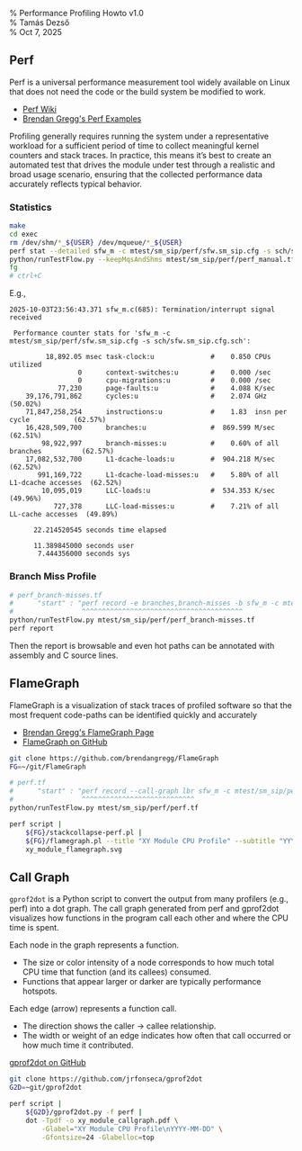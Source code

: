 % Performance Profiling Howto v1.0  
% Tamás Dezső  
% Oct 7, 2025  
<!-- pandoc perf_howto.md -o perf_howto_v1.0.pdf \
    -V papersize:A4 \
    -V documentclass=article \
    -V geometry:margin=1in \
    -V colorlinks \
    --toc \
    --toc-depth=2 \
    --pdf-engine=xelatex \
    -V monofont='Ubuntu Mono'
-->


Perf
----

Perf is a universal performance measurement tool widely available on
Linux that does not need the code or the build system be modified to
work.

- [Perf Wiki](https://perfwiki.github.io/main/)
- [Brendan Gregg's Perf Examples](https://www.brendangregg.com/perf.html)

Profiling generally requires running the system under a representative
workload for a sufficient period of time to collect meaningful kernel
counters and stack traces. In practice, this means it’s best to create
an automated test that drives the module under test through a realistic
and broad usage scenario, ensuring that the collected performance data
accurately reflects typical behavior.


### Statistics

```bash
make
cd exec
rm /dev/shm/*_${USER} /dev/mqueue/*_${USER}
perf stat --detailed sfw_m -c mtest/sm_sip/perf/sfw.sm_sip.cfg -s sch/sfw.sm_sip.cfg.sch &
python/runTestFlow.py --keepMqsAndShms mtest/sm_sip/perf/perf_manual.tf
fg
# ctrl+C
```

E.g.,
```
2025-10-03T23:56:43.371 sfw_m.c(685): Termination/interrupt signal received

 Performance counter stats for 'sfw_m -c mtest/sm_sip/perf/sfw.sm_sip.cfg -s sch/sfw.sm_sip.cfg.sch':

         18,892.05 msec task-clock:u              #    0.850 CPUs utilized          
                 0      context-switches:u        #    0.000 /sec                   
                 0      cpu-migrations:u          #    0.000 /sec                   
            77,230      page-faults:u             #    4.088 K/sec                  
    39,176,791,862      cycles:u                  #    2.074 GHz                      (50.02%)
    71,847,258,254      instructions:u            #    1.83  insn per cycle           (62.57%)
    16,428,509,700      branches:u                #  869.599 M/sec                    (62.51%)
        98,922,997      branch-misses:u           #    0.60% of all branches          (62.57%)
    17,082,532,700      L1-dcache-loads:u         #  904.218 M/sec                    (62.52%)
       991,169,722      L1-dcache-load-misses:u   #    5.80% of all L1-dcache accesses  (62.52%)
        10,095,019      LLC-loads:u               #  534.353 K/sec                    (49.96%)
           727,378      LLC-load-misses:u         #    7.21% of all LL-cache accesses  (49.89%)

      22.214520545 seconds time elapsed

      11.389845000 seconds user
       7.444356000 seconds sys
```


### Branch Miss Profile

```bash
# perf_branch-misses.tf
#      "start" : "perf record -e branches,branch-misses -b sfw_m -c mtest/sm_sip/perf/sfw.sm_sip.cfg -s sch/sfw.sm_sip.cfg.sch"
#                 ^^^^^^^^^^^^^^^^^^^^^^^^^^^^^^^^^^^^^^^^
python/runTestFlow.py mtest/sm_sip/perf/perf_branch-misses.tf
perf report
```

Then the report is browsable and even hot paths can be annotated with
assembly and C source lines.


FlameGraph
----------

FlameGraph is a visualization of stack traces of profiled software
so that the most frequent code-paths can be identified quickly and
accurately

- [Brendan Gregg's FlameGraph Page](https://www.brendangregg.com/flamegraphs.html)
- [FlameGraph on GitHub](https://github.com/brendangregg/FlameGraph)

```bash
git clone https://github.com/brendangregg/FlameGraph
FG=~/git/FlameGraph

# perf.tf
#      "start" : "perf record --call-graph lbr sfw_m -c mtest/sm_sip/perf/sfw.sm_sip.cfg -s sch/sfw.sm_sip.cfg.sch"
#                 ^^^^^^^^^^^^^^^^^^^^^^^^^^^^
python/runTestFlow.py mtest/sm_sip/perf/perf.tf

perf script |
    ${FG}/stackcollapse-perf.pl |
    ${FG}/flamegraph.pl --title "XY Module CPU Profile" --subtitle "YYYY-MM-DD" >
    xy_module_flamegraph.svg
```


Call Graph
----------

`gprof2dot` is a Python script to convert the output from many
profilers (e.g., perf) into a dot graph. The call graph generated from
perf and gprof2dot visualizes how functions in the program call each
other and where the CPU time is spent.

Each node in the graph represents a function.

- The size or color intensity of a node corresponds to how much total
  CPU time that function (and its callees) consumed.
- Functions that appear larger or darker are typically performance hotspots.

Each edge (arrow) represents a function call.

- The direction shows the caller → callee relationship.
- The width or weight of an edge indicates how often that call occurred
  or how much time it contributed.

[gprof2dot on GitHub](https://github.com/jrfonseca/gprof2dot)

```bash
git clone https://github.com/jrfonseca/gprof2dot
G2D=~git/gprof2dot

perf script |
    ${G2D}/gprof2dot.py -f perf |
    dot -Tpdf -o xy_module_callgraph.pdf \
        -Glabel="XY Module CPU Profile\nYYYY-MM-DD" \
        -Gfontsize=24 -Glabelloc=top
```
